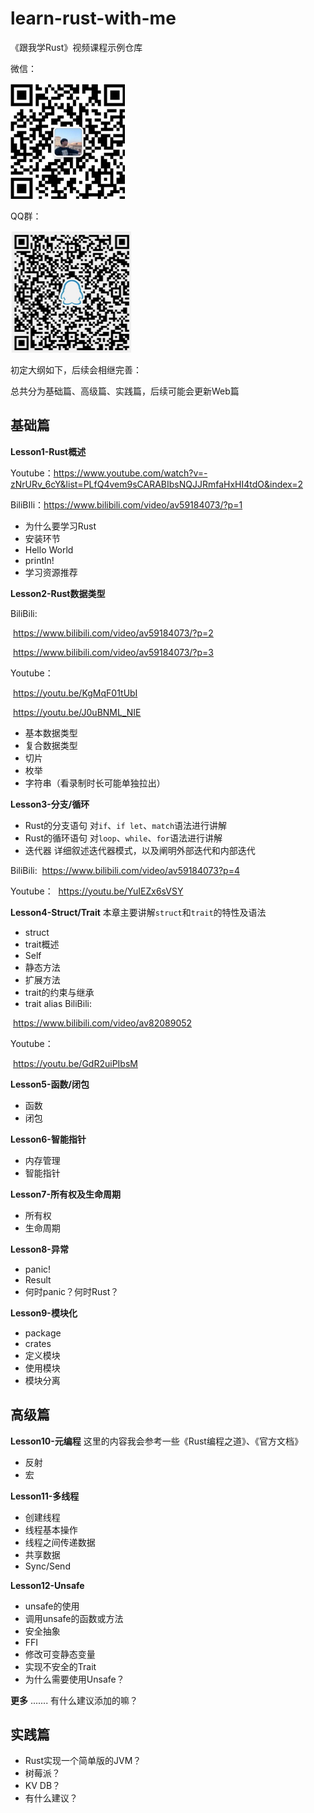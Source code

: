 # learn-rust-with-me
《跟我学Rust》视频课程示例仓库

微信：

![](./wechat.png)

QQ群：

![](./qq.png)

初定大纲如下，后续会相继完善：

总共分为基础篇、高级篇、实践篇，后续可能会更新Web篇


## 基础篇

**Lesson1-Rust概述**

Youtube：https://www.youtube.com/watch?v=-zNrURv_6cY&list=PLfQ4vem9sCARABIbsNQJJRmfaHxHI4tdO&index=2

BiliBIli：https://www.bilibili.com/video/av59184073/?p=1

- 为什么要学习Rust
- 安装环节
- Hello World
- println!
- 学习资源推荐

**Lesson2-Rust数据类型**

BiliBili:

​	 https://www.bilibili.com/video/av59184073/?p=2   

​	 https://www.bilibili.com/video/av59184073/?p=3

Youtube：

​	https://youtu.be/KgMqF01tUbI

​	https://youtu.be/J0uBNML_NIE

- 基本数据类型
- 复合数据类型
- 切片
- 枚举
- 字符串（看录制时长可能单独拉出）

**Lesson3-分支/循环**
- Rust的分支语句
对`if`、`if let`、`match`语法进行讲解
- Rust的循环语句
对`loop`、`while`、`for`语法进行讲解
- 迭代器
详细叙述迭代器模式，以及阐明外部迭代和内部迭代

BiliBili:
​	https://www.bilibili.com/video/av59184073?p=4

Youtube：
​	https://youtu.be/YuIEZx6sVSY


**Lesson4-Struct/Trait**
本章主要讲解`struct`和`trait`的特性及语法
- struct
- trait概述
- Self
- 静态方法
- 扩展方法
- trait的约束与继承
- trait alias
BiliBili:

​	https://www.bilibili.com/video/av82089052

Youtube：

​	https://youtu.be/GdR2uiPIbsM

**Lesson5-函数/闭包**
- 函数
- 闭包

**Lesson6-智能指针**
- 内存管理
- 智能指针

**Lesson7-所有权及生命周期**
- 所有权
- 生命周期

**Lesson8-异常**
- panic!
- Result
- 何时panic？何时Rust？

**Lesson9-模块化**
- package
- crates
- 定义模块
- 使用模块
- 模块分离


## 高级篇
**Lesson10-元编程**
这里的内容我会参考一些《Rust编程之道》、《官方文档》
- 反射
- 宏

**Lesson11-多线程**
- 创建线程
- 线程基本操作
- 线程之间传递数据
- 共享数据
- Sync/Send

**Lesson12-Unsafe**
- unsafe的使用
- 调用unsafe的函数或方法
- 安全抽象
- FFI
- 修改可变静态变量
- 实现不安全的Trait
- 为什么需要使用Unsafe？


**更多**
....... 
有什么建议添加的嘛？

## 实践篇

- Rust实现一个简单版的JVM？
- 树莓派？
- KV DB？
- 有什么建议？
